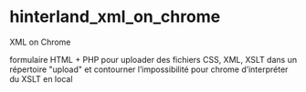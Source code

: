 hinterland_xml_on_chrome
========================

XML on Chrome

formulaire HTML + PHP pour uploader des fichiers CSS, XML, XSLT dans un répertoire "upload" 
et contourner l’impossibilité pour chrome d’interpréter du XSLT en local
